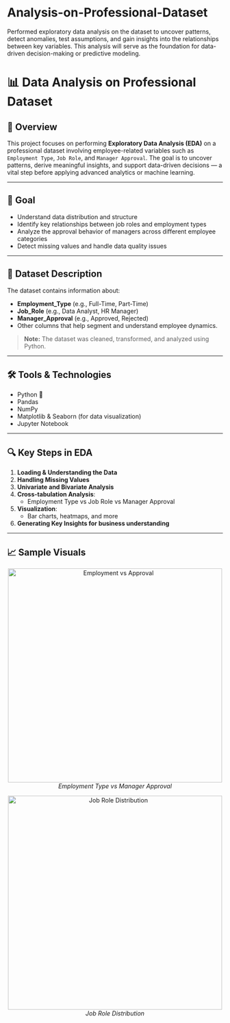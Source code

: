 # Analysis-on-Professional-Dataset
Performed exploratory data analysis on the dataset to uncover patterns, detect anomalies, test assumptions, and gain insights into the relationships between key variables. This analysis will serve as the foundation for data-driven decision-making or predictive modeling.
# 📊 Data Analysis on Professional Dataset

## 🧭 Overview

This project focuses on performing **Exploratory Data Analysis (EDA)** on a professional dataset involving employee-related variables such as `Employment Type`, `Job Role`, and `Manager Approval`. The goal is to uncover patterns, derive meaningful insights, and support data-driven decisions — a vital step before applying advanced analytics or machine learning.

---

## 🎯 Goal

- Understand data distribution and structure
- Identify key relationships between job roles and employment types
- Analyze the approval behavior of managers across different employee categories
- Detect missing values and handle data quality issues

---

## 📁 Dataset Description

The dataset contains information about:
- **Employment_Type** (e.g., Full-Time, Part-Time)
- **Job_Role** (e.g., Data Analyst, HR Manager)
- **Manager_Approval** (e.g., Approved, Rejected)
- Other columns that help segment and understand employee dynamics.

> **Note:** The dataset was cleaned, transformed, and analyzed using Python.

---

## 🛠️ Tools & Technologies

- Python 🐍
- Pandas
- NumPy
- Matplotlib & Seaborn (for data visualization)
- Jupyter Notebook

---

## 🔍 Key Steps in EDA

1. **Loading & Understanding the Data**
2. **Handling Missing Values**
3. **Univariate and Bivariate Analysis**
4. **Cross-tabulation Analysis**:
   - Employment Type vs Job Role vs Manager Approval
5. **Visualization**:
   - Bar charts, heatmaps, and more
6. **Generating Key Insights for business understanding**

---

## 📈 Sample Visuals

<p align="center">
  <img src="images/employment_vs_approval.png" width="500" alt="Employment vs Approval">
  <br>
  <em>Employment Type vs Manager Approval</em>
</p>

<p align="center">
  <img src="images/jobrole_distribution.png" width="500" alt="Job Role Distribution">
  <br>
  <em>Job Role Distribution</em>
</p>
